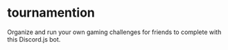 # tournamention
Organize and run your own gaming challenges for friends to complete with this Discord.js bot.
